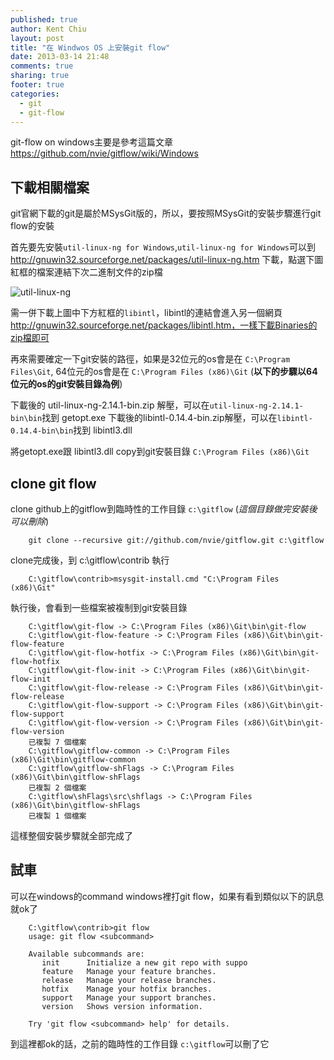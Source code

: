 ```yaml
---
published: true
author: Kent Chiu
layout: post
title: "在 Windwos OS 上安裝git flow"
date: 2013-03-14 21:48
comments: true
sharing: true
footer: true
categories: 
  - git
  - git-flow
---
```



git-flow on windows主要是參考這篇文章
https://github.com/nvie/gitflow/wiki/Windows

## 下載相關檔案

git官網下載的git是屬於MSysGit版的，所以，要按照MSysGit的安裝步驟進行git flow的安裝

首先要先安裝`util-linux-ng for Windows`,`util-linux-ng for Windows`可以到
http://gnuwin32.sourceforge.net/packages/util-linux-ng.htm 下載，點選下圖紅框的檔案連結下次二進制文件的zip檔

![util-linux-ng][]

需一併下載上圖中下方紅框的`libintl`，libintl的連結會進入另一個網頁 http://gnuwin32.sourceforge.net/packages/libintl.htm，一樣下載Binaries的zip檔即可


再來需要確定一下git安裝的路徑，如果是32位元的os會是在 `C:\Program Files\Git`, 64位元的os會是在 `C:\Program Files (x86)\Git` (**以下的步驟以64位元的os的git安裝目錄為例**)


下載後的 util-linux-ng-2.14.1-bin.zip 解壓，可以在`util-linux-ng-2.14.1-bin\bin`找到 getopt.exe
下載後的libintl-0.14.4-bin.zip解壓，可以在`libintl-0.14.4-bin\bin`找到 libintl3.dll

將getopt.exe跟 libintl3.dll copy到git安裝目錄 `C:\Program Files (x86)\Git` 

## clone git flow

clone github上的gitflow到臨時性的工作目錄 `c:\gitflow` (*這個目錄做完安裝後可以刪除*)


```
	git clone --recursive git://github.com/nvie/gitflow.git c:\gitflow
```


clone完成後，到 c:\gitflow\contrib 執行


``` 
	C:\gitflow\contrib>msysgit-install.cmd "C:\Program Files (x86)\Git"
```

執行後，會看到一些檔案被複制到git安裝目錄

```
	C:\gitflow\git-flow -> C:\Program Files (x86)\Git\bin\git-flow
	C:\gitflow\git-flow-feature -> C:\Program Files (x86)\Git\bin\git-flow-feature
	C:\gitflow\git-flow-hotfix -> C:\Program Files (x86)\Git\bin\git-flow-hotfix
	C:\gitflow\git-flow-init -> C:\Program Files (x86)\Git\bin\git-flow-init
	C:\gitflow\git-flow-release -> C:\Program Files (x86)\Git\bin\git-flow-release
	C:\gitflow\git-flow-support -> C:\Program Files (x86)\Git\bin\git-flow-support
	C:\gitflow\git-flow-version -> C:\Program Files (x86)\Git\bin\git-flow-version
	已複製 7 個檔案
	C:\gitflow\gitflow-common -> C:\Program Files (x86)\Git\bin\gitflow-common
	C:\gitflow\gitflow-shFlags -> C:\Program Files (x86)\Git\bin\gitflow-shFlags
	已複製 2 個檔案
	C:\gitflow\shFlags\src\shflags -> C:\Program Files (x86)\Git\bin\gitflow-shFlags
	已複製 1 個檔案
```

這樣整個安裝步驟就全部完成了

## 試車

可以在windows的command  windows裡打git flow，如果有看到類似以下的訊息就ok了

```
	C:\gitflow\contrib>git flow
	usage: git flow <subcommand>
	
	Available subcommands are:
	   init      Initialize a new git repo with suppo
	   feature   Manage your feature branches.
	   release   Manage your release branches.
	   hotfix    Manage your hotfix branches.
	   support   Manage your support branches.
	   version   Shows version information.
	
	Try 'git flow <subcommand> help' for details.
```

到這裡都ok的話，之前的臨時性的工作目錄 `c:\gitflow`可以刪了它


  [util-linux-ng]: /images/blog/2013-03-14-install-git-flow-on-windows-001.png